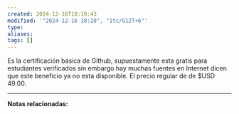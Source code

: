 ```yaml
---
created: 2024-12-16T18:19:43
modified: '"2024-12-16 18:20", "1tc/G12T+6"'
type: 
aliases: 
tags: []
---
```

Es la certificación básica de Github, supuestamente esta gratis para estudiantes verificados sin embargo hay muchas fuentes en Internet dicen que este beneficio ya no esta disponible. El precio regular de de $USD 49.00.



--- 
 **Notas relacionadas:**
 